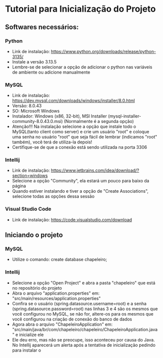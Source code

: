 # Tutorial para Inicialização do Projeto

## Softwares necessários:
### Python
  - Link de instalação: https://www.python.org/downloads/release/python-3135/
  - Instale a versão 3.13.5
  - Lembre-se de selecionar a opção de adicionar o python nas variáveis de ambiente ou adicione manualmente

### MySQL 
  - Link de instalação: https://dev.mysql.com/downloads/windows/installer/8.0.html
  - Versão: 8.0.43
  - SO: Microsoft Windows
  - Instalador: Windows (x86, 32-bit), MSI Installer (mysql-installer-community-8.0.43.0.msi) (Normalmente é a segunda opção)
  - Atenção!!! Na instalação selecione a opção que instale todo o MySQL(tanto client como server) e crie um usuário "root" e coloque uma senha no usuário "root" que seja fácil de lembrar (indicamos "root" também), você terá de utiliza-la depois!
  - Certifique-se de que a conexão está sendo utilizada na porta 3306

### Intellij
  - Link de instalação: https://www.jetbrains.com/idea/download/?section=windows
  - Selecione a opção "Community", ela estará um pouco para baixo da página
  - Quando estiver instalando e tiver a opção de "Create Associations", selecione todas as opções dessa sessão

### Visual Studio Code
  - Link de instalação: https://code.visualstudio.com/download

## Iniciando o projeto
### MySQL
  - Utilize o comando: create database chapeleiro;

### Intellij
  - Selecione a opção "Open Project" e abra a pasta "chapeleiro" que está no repositório do projeto
  - Abra o arquivo "application.properties" em: "src/main/resources/application.properties"
  - Confira se o usuário (spring.datasource.username=root) e a senha (spring.datasource.password=root) nas linhas 3 e 4 são os mesmos que você configurou no MySQL, se não for, altere-os para os mesmos que você configurou na criação de conexão do banco de dados
  - Agora abra o arquivo "ChapeleiroApplication" em: "src/main/java/br/com/chapeleiro/chapeleiro/ChapeleiroApplication.java" e inicialize ele
  - Ele deu erro, mas não se preocupe, isso aconteceu por causa do Java. No Intellij aparecerá um alerta após a tentativa de inicialização pedindo para instalar o 
